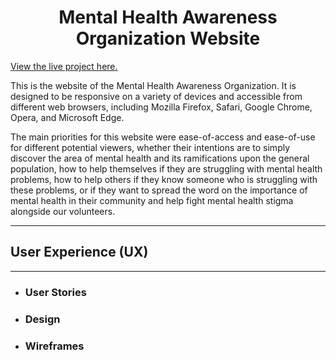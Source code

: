 # <div align="center">Mental Health Awareness Organization Website</div>

[View the live project here.](https://madyark.github.io/MS1-project/ "MHA Organization website")

This is the website of the Mental Health Awareness Organization. It is designed to be responsive on a variety of devices and accessible from different web browsers, including Mozilla Firefox, Safari, Google Chrome, Opera, and Microsoft 
Edge. 

The main priorities for this website were ease-of-access and ease-of-use for different potential viewers, whether their intentions are to simply discover the area of mental health and its ramifications upon the general population, 
how to help themselves if they are struggling with mental health problems, how to help others if they know someone who is struggling with these problems, or if they want to spread the word on the importance of mental health in their 
community and help fight mental health stigma alongside our volunteers.

---

## User Experience (UX)

---

- ### User Stories

- ### Design

- ### Wireframes

